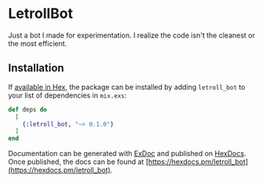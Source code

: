 # LetrollBot

Just a bot I made for experimentation. I realize the code isn't the cleanest or the most efficient.

## Installation

If [available in Hex](https://hex.pm/docs/publish), the package can be installed
by adding `letroll_bot` to your list of dependencies in `mix.exs`:

```elixir
def deps do
  [
    {:letroll_bot, "~> 0.1.0"}
  ]
end
```

Documentation can be generated with [ExDoc](https://github.com/elixir-lang/ex_doc)
and published on [HexDocs](https://hexdocs.pm). Once published, the docs can
be found at [https://hexdocs.pm/letroll_bot](https://hexdocs.pm/letroll_bot).

